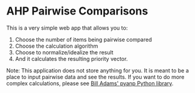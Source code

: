 # AHP Pairwise Comparisons
This is a very simple web app that allows you to:

1. Choose the number of items being pairwise compared
2. Choose the calculation algorithm
3. Choose to normalize/idealize the result
4. And it calculates the resulting priority vector.

Note: This application does not store anything for you.  It is meant to be a
place to input pairwise data and see the results.  If you want to do more
complex calculations, please see [Bill Adams' pyanp Python library](https://pyanp.org).
